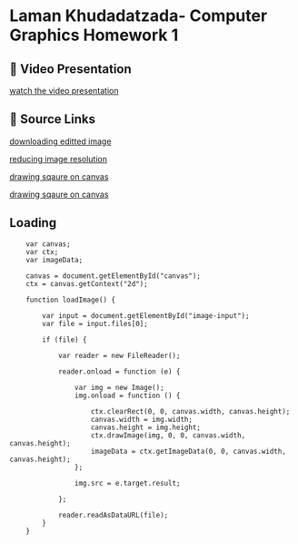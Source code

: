 <!-- [![Review Assignment Due Date](https://classroom.github.com/assets/deadline-readme-button-24ddc0f5d75046c5622901739e7c5dd533143b0c8e959d652212380cedb1ea36.svg)](https://classroom.github.com/a/Xar3QeJr) -->


# Laman Khudadatzada- Computer Graphics Homework 1

## 🔗 Video Presentation
[watch the video presentation](https://www.facebook.com/61553128464007/videos/1980716358988510/?notif_id=1698768906317495&notif_t=video_processed&ref=notif)


## 🔗 Source Links
[downloading editted image](https://bobbyhadz.com/blog/javascript-download-image)

[reducing image resolution](https://stackoverflow.com/questions/61623303/c-rgb-values-calculating-the-average-of-rgb-values-for-a-blur-filter)

[drawing sqaure on canvas](https://dirask.com/posts/JavaScript-draw-square-on-canvas-element-DKL5gp)

[drawing sqaure on canvas](https://stackoverflow.com/questions/49807779/drawing-square-using-canvas-javascript)

## Loading

        var canvas;
        var ctx;
        var imageData;

        canvas = document.getElementById("canvas");
        ctx = canvas.getContext("2d");

        function loadImage() {

            var input = document.getElementById("image-input");
            var file = input.files[0];

            if (file) {

                var reader = new FileReader();

                reader.onload = function (e) {

                    var img = new Image();
                    img.onload = function () {

                        ctx.clearRect(0, 0, canvas.width, canvas.height);
                        canvas.width = img.width;
                        canvas.height = img.height;
                        ctx.drawImage(img, 0, 0, canvas.width, canvas.height);
                        imageData = ctx.getImageData(0, 0, canvas.width, canvas.height);
                    };

                    img.src = e.target.result;

                };

                reader.readAsDataURL(file);
            }
        }
